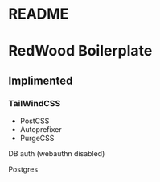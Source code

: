 # README

# RedWood Boilerplate

## Implimented

### TailWindCSS

- PostCSS 
- Autoprefixer
- PurgeCSS

DB auth (webauthn disabled)

Postgres
